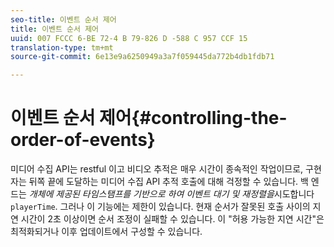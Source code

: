 ```yaml
---
seo-title: 이벤트 순서 제어
title: 이벤트 순서 제어
uuid: 007 FCCC 6-BE 72-4 B 79-826 D -588 C 957 CCF 15
translation-type: tm+mt
source-git-commit: 6e13e9a6250949a3a7f059445da772b4db1fdb71

---
```



# 이벤트 순서 제어{#controlling-the-order-of-events}

미디어 수집 API는 restful 이고 비디오 추적은 매우 시간이 종속적인 작업이므로, 구현자는 뒤쪽 끝에 도달하는 미디어 수집 API 추적 호출에 대해 걱정할 수 있습니다. 백 엔드는 *개체에 제공된 타임스탬프를 기반으로 하여 이벤트 대기 및 재정렬을*&#x200B;시도합니다`playerTime`. 그러나 이 기능에는 제한이 있습니다. 현재 순서가 잘못된 호출 사이의 지연 시간이 2초 이상이면 순서 조정이 실패할 수 있습니다. 이 "허용 가능한 지연 시간"은 최적화되거나 이후 업데이트에서 구성할 수 있습니다.
